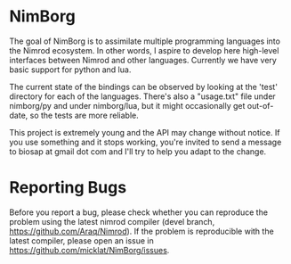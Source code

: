 NimBorg
=======

The goal of NimBorg is to assimilate multiple programming languages into the
Nimrod ecosystem. In other words, I aspire to develop here high-level interfaces 
between Nimrod and other languages. Currently we have very basic support for 
python and lua.

The current state of the bindings can be observed by looking at the 'test' directory
for each of the languages. There's also a "usage.txt" file under nimborg/py and under 
nimborg/lua, but it might occasionally get out-of-date, so the tests are more reliable.

This project is extremely young and the API may change without notice. If you 
use something and it stops working, you're invited to send a message to biosap 
at gmail dot com and I'll try to help you adapt to the change.

Reporting Bugs
==============
Before you report a bug, please check whether you can reproduce the problem
using the latest nimrod compiler (devel branch, https://github.com/Araq/Nimrod).
If the problem is reproducible with the latest compiler, please open an issue
in https://github.com/micklat/NimBorg/issues.

